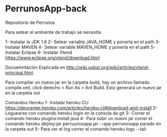 # PerrunosApp-back
Repositorio de Perrunos

Para setear el ambiente de trabajo se necesita:

1- Instalar la JDK 1.8
2- Setear variable JAVA_HOME y ponerla en el path
3- Instalar MAVEN
4- Setear variable MAVEN_HOME y ponerla en el path
5- Instalar Eclipse
6- Instalar Xtend https://www.eclipse.org/xtend/download.html

Docuemntación Explicada en http://wiki.uqbar.org/wiki/articles/xtend-principal.html

Para compilar un nuevo jar en la carpeta build, hay un archivo llamado compile.xml, click derecho > Run As > Ant Build. Esto generará un nuevo jar en la carpeta out

Comandos Heroku
1- Instalar heroku CLI https://devcenter.heroku.com/articles/heroku-cli#download-and-install
2- Loguearse con comando heroku login en la consola de git
3- Correr el comando heroku plugins:install java
4- Para subir un nuevo jar correr el comando heroku deploy:jar perruunosapp.jar --app perrunosapp parado en la carpeta out
5- Para ver el log correr el comando heroku logs --tail
